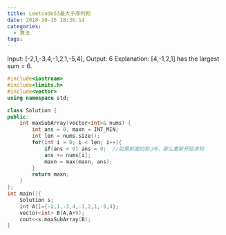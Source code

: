 ```yaml
---
title: Leetcode53最大子序列和
date: 2018-10-15 18:36:14
categories:
  - 算法
tags:
---
```


Input: [-2,1,-3,4,-1,2,1,-5,4],
Output: 6
Explanation: [4,-1,2,1] has the largest sum = 6.
```cpp
#include<iostream>
#include<limits.h>
#include<vector>
using namespace std;

class Solution {
public:
    int maxSubArray(vector<int>& nums) {
        int ans = 0, maxn = INT_MIN;
        int len = nums.size();
        for(int i = 0; i < len; i++){
            if(ans < 0) ans = 0;  //如果前面的和小0，那么重新开始求和
            ans += nums[i];
            maxn = max(maxn, ans);
        }
        return maxn;
    }
};
int main(){
    Solution s;
    int A[]={-2,1,-3,4,-1,2,1,-5,4};
    vector<int> B(A,A+9);
    cout<<s.maxSubArray(B);
}

```

